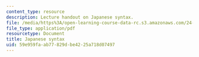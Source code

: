 ```yaml
---
content_type: resource
description: Lecture handout on Japanese syntax.
file: /media/https%3A/open-learning-course-data-rc.s3.amazonaws.com/24-902-language-and-its-structure-ii-syntax-fall-2003/59e959faab77829dbe4225a718d07497_9_15jap_hndout1.pdf
file_type: application/pdf
resourcetype: Document
title: Japanese syntax
uid: 59e959fa-ab77-829d-be42-25a718d07497
---
```

